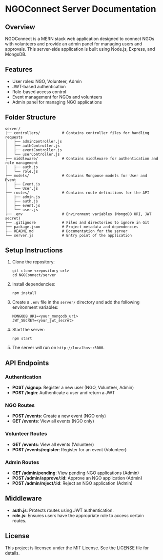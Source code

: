 # NGOConnect Server Documentation

## Overview
NGOConnect is a MERN stack web application designed to connect NGOs with volunteers and provide an admin panel for managing users and approvals. This server-side application is built using Node.js, Express, and MongoDB.

## Features
- User roles: NGO, Volunteer, Admin
- JWT-based authentication
- Role-based access control
- Event management for NGOs and volunteers
- Admin panel for managing NGO applications

## Folder Structure
```
server/
├── controllers/          # Contains controller files for handling requests
│   ├── adminController.js
│   ├── authController.js
│   ├── eventController.js
│   └── userController.js
├── middleware/           # Contains middleware for authentication and role management
│   ├── auth.js
│   └── role.js
├── models/               # Contains Mongoose models for User and Event
│   ├── Event.js
│   └── User.js
├── routes/               # Contains route definitions for the API
│   ├── admin.js
│   ├── auth.js
│   ├── event.js
│   └── user.js
├── .env                  # Environment variables (MongoDB URI, JWT secret)
├── .gitignore            # Files and directories to ignore in Git
├── package.json          # Project metadata and dependencies
├── README.md             # Documentation for the server
└── server.js             # Entry point of the application
```

## Setup Instructions
1. Clone the repository:
   ```
   git clone <repository-url>
   cd NGOConnect/server
   ```

2. Install dependencies:
   ```
   npm install
   ```

3. Create a `.env` file in the `server/` directory and add the following environment variables:
   ```
   MONGODB_URI=<your_mongodb_uri>
   JWT_SECRET=<your_jwt_secret>
   ```

4. Start the server:
   ```
   npm start
   ```

5. The server will run on `http://localhost:5000`.

## API Endpoints
### Authentication
- **POST /signup**: Register a new user (NGO, Volunteer, Admin)
- **POST /login**: Authenticate a user and return a JWT

### NGO Routes
- **POST /events**: Create a new event (NGO only)
- **GET /events**: View all events (NGO only)

### Volunteer Routes
- **GET /events**: View all events (Volunteer)
- **POST /events/register**: Register for an event (Volunteer)

### Admin Routes
- **GET /admin/pending**: View pending NGO applications (Admin)
- **POST /admin/approve/:id**: Approve an NGO application (Admin)
- **POST /admin/reject/:id**: Reject an NGO application (Admin)

## Middleware
- **auth.js**: Protects routes using JWT authentication.
- **role.js**: Ensures users have the appropriate role to access certain routes.

## License
This project is licensed under the MIT License. See the LICENSE file for details.